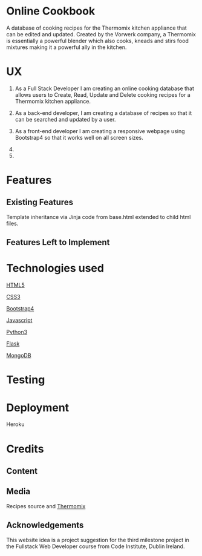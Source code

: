 # Online Cookbook

A database of cooking recipes for the Thermomix kitchen appliance that can be edited and updated.
Created by the Vorwerk company, a Thermomix is essentially a powerful blender which also cooks, kneads and stirs food mixtures making it a powerful ally in the kitchen.

# UX

1. As a Full Stack Developer I am creating an online cooking database that allows users to Create, Read, Update and Delete cooking recipes for a Thermomix kitchen appliance.

1. As a back-end developer, I am creating a database of recipes so that it can be searched and updated by a user.

1. As a front-end developer I am creating a responsive webpage using Bootstrap4 so that it works well on all screen sizes.

1. 

1. 

# Features

## Existing Features

Template inheritance via Jinja code from base.html extended to child html files.

## Features Left to Implement


# Technologies used

[HTML5](https://html.spec.whatwg.org/)

[CSS3](https://www.w3.org/Style/CSS/specs.en.html) 

[Bootstrap4](https://getbootstrap.com/)

[Javascript](https://developer.mozilla.org/en-US/docs/Web/JavaScript) 

[Python3](https://www.python.org/) 

[Flask](https://www.fullstackpython.com/flask.html) 

[MongoDB](https://www.mongodb.com/)


# Testing

# Deployment

Heroku

# Credits

## Content

## Media

Recipes source and [Thermomix](https://thermomix.vorwerk.de/thermomix/tm6/)

## Acknowledgements

This website idea is a project suggestion for the third milestone project in the Fullstack Web Developer course from Code Institute, Dublin Ireland.



